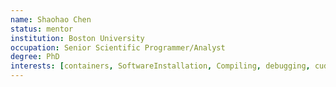 ```yaml
---
name: Shaohao Chen
status: mentor 
institution: Boston University
occupation: Senior Scientific Programmer/Analyst
degree: PhD
interests: [containers, SoftwareInstallation, Compiling, debugging, cuda, parallelization, vectorization, dependencies, mpi, tensorflow, AI, DeepLearning, Machine-Learning, scikit-learn, Quantum-Mechanics, Simulations, parallelization, SoftwareSupport, bash, matlab, scripting, batch jobs, gpus, julia, machine learning, parallelism, performance, performance tuning, programming, unix environment, xsede]
---
```

